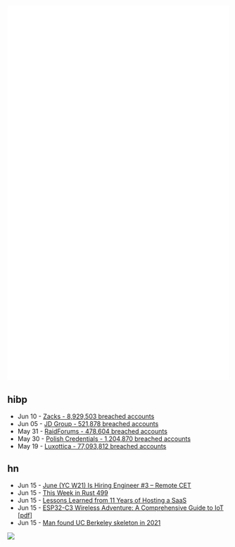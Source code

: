 ![Metrics](https://raw.githubusercontent.com/phixion/phixion/master/metrics.svg)

## hibp

<!--
for https://github.com/phixion/phixion/blob/main/.github/workflows/feeds.yml
-->
<!--START_SECTION:haveibeenpwnd-->
- Jun 10 - [Zacks - 8,929,503 breached accounts](https://haveibeenpwned.com/PwnedWebsites#Zacks)
- Jun 05 - [JD Group - 521,878 breached accounts](https://haveibeenpwned.com/PwnedWebsites#JDGroup)
- May 31 - [RaidForums - 478,604 breached accounts](https://haveibeenpwned.com/PwnedWebsites#RaidForums)
- May 30 - [Polish Credentials - 1,204,870 breached accounts](https://haveibeenpwned.com/PwnedWebsites#PolishCredentials)
- May 19 - [Luxottica - 77,093,812 breached accounts](https://haveibeenpwned.com/PwnedWebsites#Luxottica)
<!--END_SECTION:haveibeenpwnd-->

## hn

<!--
for https://github.com/phixion/phixion/blob/main/.github/workflows/feeds.yml
-->
<!--START_SECTION:hn-->
- Jun 15 - [June (YC W21) Is Hiring Engineer #3 – Remote CET](https://www.ycombinator.com/companies/june/jobs/SHd7fFLYG-product-engineer-3)
- Jun 15 - [This Week in Rust 499](https://this-week-in-rust.org/blog/2023/06/14/this-week-in-rust-499/)
- Jun 15 - [Lessons Learned from 11 Years of Hosting a SaaS](https://ghiculescu.substack.com/p/11-years-of-hosting-a-saas)
- Jun 15 - [ESP32-C3 Wireless Adventure: A Comprehensive Guide to IoT [pdf]](https://www.espressif.com/sites/default/files/documentation/ESP32-C3%20Wireless%20Adventure.pdf)
- Jun 15 - [Man found UC Berkeley skeleton in 2021](https://www.berkeleyscanner.com/2023/06/12/uc-berkeley-crime/uc-berkeley-skeleton-found-2021-clark-kerr-human-remains/)
<!--END_SECTION:hn-->

<!--
for https://yhype.me
-->
![](https://hit.yhype.me/github/profile?user_id=13013670)
